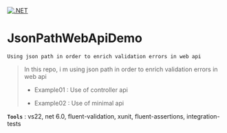 [![.NET](https://github.com/aimenux/JsonPathWebApiDemo/actions/workflows/ci.yml/badge.svg?branch=main)](https://github.com/aimenux/JsonPathWebApiDemo/actions/workflows/ci.yml)

# JsonPathWebApiDemo
```
Using json path in order to enrich validation errors in web api
```

> In this repo, i m using json path in order to enrich validation errors in web api
> 
> - Example01 : Use of controller api
>
> - Example02 : Use of minimal api
>
>

**`Tools`** : vs22, net 6.0, fluent-validation, xunit, fluent-assertions, integration-tests